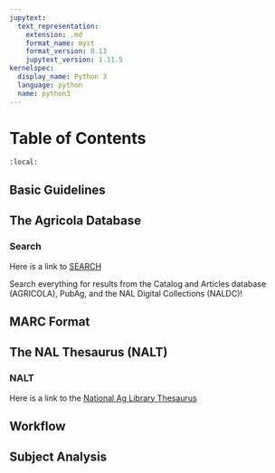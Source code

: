 ```yaml
---
jupytext:
  text_representation:
    extension: .md
    format_name: myst
    format_version: 0.13
    jupytext_version: 1.11.5
kernelspec:
  display_name: Python 3
  language: python
  name: python3
---
```


# Table of Contents

```{contents}
:local:
```

## Basic Guidelines

## The Agricola Database

### Search 
Here is a link to [SEARCH](https://search.nal.usda.gov/discovery/search?vid=01NAL_INST:MAIN) 

Search everything for results from the Catalog and Articles database (AGRICOLA), PubAg, and the NAL Digital Collections (NALDC)!

## MARC Format

## The NAL Thesaurus (NALT)

### NALT
Here is a link to the [National Ag Library Thesaurus](https://agclass.nal.usda.gov)

## Workflow

## Subject Analysis